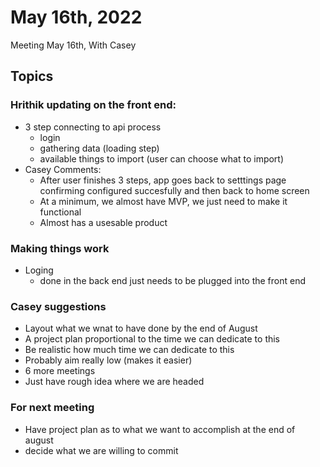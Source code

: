# May 16th, 2022

Meeting May 16th, With Casey


## Topics

### Hrithik updating on the front end:
* 3 step connecting to api process
	- login
	- gathering data (loading step)
	- available things to import (user can choose what to import)
* Casey Comments:
	- After user finishes 3 steps, app goes back to setttings page confirming configured succesfully and then back to home screen
	-  At a minimum, we almost have MVP, we just need to make it functional
	- Almost has a usesable product

### Making things work
* Loging
	- done in the back end just needs to be plugged into the front end


### Casey suggestions
* Layout what we wnat to have done by the end of August
* A project plan proportional to the time we can dedicate to this
* Be realistic how much time we can dedicate to this
* Probably aim really low (makes it easier)
* 6 more meetings
* Just have rough idea where we are headed

### For next meeting
* Have project plan as to what we want to accomplish at the end of august
* decide what we are willing to commit 

